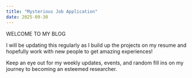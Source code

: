 ```yaml
---
title: "Mysterious Job Application"
date: 2025-09-30
---
```


WELCOME TO MY BLOG

I will be updating this regularly as I build up the projects on my resume and hopefully work with new people to get amazing experiences!

Keep an eye out for my weekly updates, events, and random fill ins on my journey to becoming an esteemed researcher.
